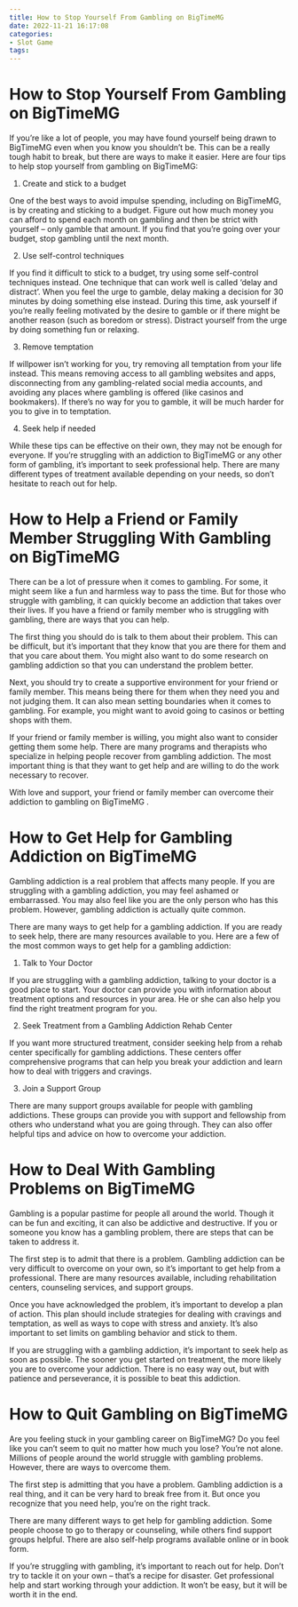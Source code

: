 ```yaml
---
title: How to Stop Yourself From Gambling on BigTimeMG
date: 2022-11-21 16:17:08
categories:
- Slot Game
tags:
---
```



#  How to Stop Yourself From Gambling on BigTimeMG

If you’re like a lot of people, you may have found yourself being drawn to BigTimeMG even when you know you shouldn’t be. This can be a really tough habit to break, but there are ways to make it easier. Here are four tips to help stop yourself from gambling on BigTimeMG:

1) Create and stick to a budget

One of the best ways to avoid impulse spending, including on BigTimeMG, is by creating and sticking to a budget. Figure out how much money you can afford to spend each month on gambling and then be strict with yourself – only gamble that amount. If you find that you’re going over your budget, stop gambling until the next month.

2) Use self-control techniques

If you find it difficult to stick to a budget, try using some self-control techniques instead. One technique that can work well is called ‘delay and distract’. When you feel the urge to gamble, delay making a decision for 30 minutes by doing something else instead. During this time, ask yourself if you’re really feeling motivated by the desire to gamble or if there might be another reason (such as boredom or stress). Distract yourself from the urge by doing something fun or relaxing.

3) Remove temptation

If willpower isn’t working for you, try removing all temptation from your life instead. This means removing access to all gambling websites and apps, disconnecting from any gambling-related social media accounts, and avoiding any places where gambling is offered (like casinos and bookmakers). If there’s no way for you to gamble, it will be much harder for you to give in to temptation.

4) Seek help if needed

While these tips can be effective on their own, they may not be enough for everyone. If you’re struggling with an addiction to BigTimeMG or any other form of gambling, it’s important to seek professional help. There are many different types of treatment available depending on your needs, so don’t hesitate to reach out for help.

#  How to Help a Friend or Family Member Struggling With Gambling on BigTimeMG

There can be a lot of pressure when it comes to gambling. For some, it might seem like a fun and harmless way to pass the time. But for those who struggle with gambling, it can quickly become an addiction that takes over their lives. If you have a friend or family member who is struggling with gambling, there are ways that you can help.

The first thing you should do is talk to them about their problem. This can be difficult, but it’s important that they know that you are there for them and that you care about them. You might also want to do some research on gambling addiction so that you can understand the problem better.

Next, you should try to create a supportive environment for your friend or family member. This means being there for them when they need you and not judging them. It can also mean setting boundaries when it comes to gambling. For example, you might want to avoid going to casinos or betting shops with them.

If your friend or family member is willing, you might also want to consider getting them some help. There are many programs and therapists who specialize in helping people recover from gambling addiction. The most important thing is that they want to get help and are willing to do the work necessary to recover.

With love and support, your friend or family member can overcome their addiction to gambling on BigTimeMG .

#  How to Get Help for Gambling Addiction on BigTimeMG

Gambling addiction is a real problem that affects many people. If you are struggling with a gambling addiction, you may feel ashamed or embarrassed. You may also feel like you are the only person who has this problem. However, gambling addiction is actually quite common.

There are many ways to get help for a gambling addiction. If you are ready to seek help, there are many resources available to you. Here are a few of the most common ways to get help for a gambling addiction:

1. Talk to Your Doctor

If you are struggling with a gambling addiction, talking to your doctor is a good place to start. Your doctor can provide you with information about treatment options and resources in your area. He or she can also help you find the right treatment program for you.

2. Seek Treatment from a Gambling Addiction Rehab Center

If you want more structured treatment, consider seeking help from a rehab center specifically for gambling addictions. These centers offer comprehensive programs that can help you break your addiction and learn how to deal with triggers and cravings.

3. Join a Support Group

There are many support groups available for people with gambling addictions. These groups can provide you with support and fellowship from others who understand what you are going through. They can also offer helpful tips and advice on how to overcome your addiction.

#  How to Deal With Gambling Problems on BigTimeMG

Gambling is a popular pastime for people all around the world. Though it can be fun and exciting, it can also be addictive and destructive. If you or someone you know has a gambling problem, there are steps that can be taken to address it.

The first step is to admit that there is a problem. Gambling addiction can be very difficult to overcome on your own, so it’s important to get help from a professional. There are many resources available, including rehabilitation centers, counseling services, and support groups.

Once you have acknowledged the problem, it’s important to develop a plan of action. This plan should include strategies for dealing with cravings and temptation, as well as ways to cope with stress and anxiety. It’s also important to set limits on gambling behavior and stick to them.

If you are struggling with a gambling addiction, it’s important to seek help as soon as possible. The sooner you get started on treatment, the more likely you are to overcome your addiction. There is no easy way out, but with patience and perseverance, it is possible to beat this addiction.

#  How to Quit Gambling on BigTimeMG

Are you feeling stuck in your gambling career on BigTimeMG? Do you feel like you can’t seem to quit no matter how much you lose? You’re not alone. Millions of people around the world struggle with gambling problems. However, there are ways to overcome them.

The first step is admitting that you have a problem. Gambling addiction is a real thing, and it can be very hard to break free from it. But once you recognize that you need help, you’re on the right track.

There are many different ways to get help for gambling addiction. Some people choose to go to therapy or counseling, while others find support groups helpful. There are also self-help programs available online or in book form.

If you’re struggling with gambling, it’s important to reach out for help. Don’t try to tackle it on your own – that’s a recipe for disaster. Get professional help and start working through your addiction. It won’t be easy, but it will be worth it in the end.